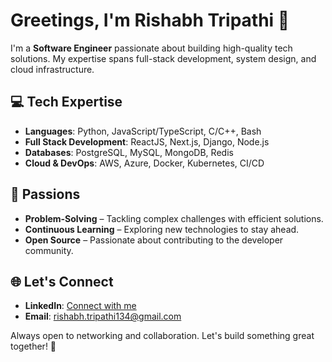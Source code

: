 # Greetings, I'm Rishabh Tripathi 👋  

I'm a **Software Engineer** passionate about building high-quality tech solutions. My expertise spans full-stack development, system design, and cloud infrastructure.  

## 💻 Tech Expertise  

- **Languages**: Python, JavaScript/TypeScript, C/C++, Bash  
- **Full Stack Development**: ReactJS, Next.js, Django, Node.js  
- **Databases**: PostgreSQL, MySQL, MongoDB, Redis  
- **Cloud & DevOps**: AWS, Azure, Docker, Kubernetes, CI/CD  

## 🌟 Passions  

- **Problem-Solving** – Tackling complex challenges with efficient solutions.  
- **Continuous Learning** – Exploring new technologies to stay ahead.  
- **Open Source** – Passionate about contributing to the developer community.  

## 🌐 Let's Connect  

- **LinkedIn**: [Connect with me](https://www.linkedin.com/in/rt134/)  
- **Email**: [rishabh.tripathi134@gmail.com](mailto:rishabh.tripathi134@gmail.com)  

Always open to networking and collaboration. Let's build something great together! 🚀  
